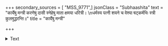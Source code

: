 +++
secondary_sources = [ "MSS_9771",]
jsonClass = "Subhaashita"
text = "कार्येषु मन्त्री करणेषु दासी स्नेहेषु माता क्षमया धरित्री।  \nधर्मस्य पत्नी शयने च वेश्या षट्कर्मभिः स्त्री कुलमुद्धरन्ति॥"
title = "कार्येषु मन्त्री"

+++

<details><summary>Text</summary>

कार्येषु मन्त्री करणेषु दासी स्नेहेषु माता क्षमया धरित्री।  
धर्मस्य पत्नी शयने च वेश्या षट्कर्मभिः स्त्री कुलमुद्धरन्ति॥
</details>
